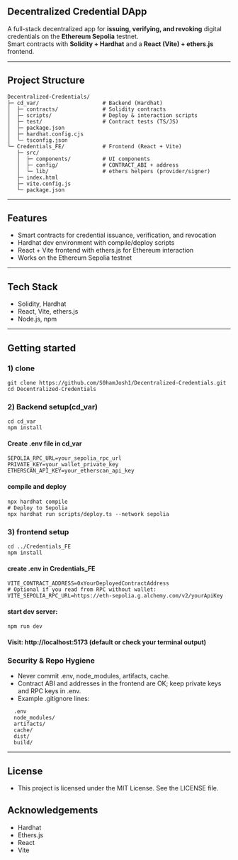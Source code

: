 ## Decentralized Credential DApp

A full-stack decentralized app for **issuing, verifying, and revoking** digital credentials on the **Ethereum Sepolia** testnet.  
Smart contracts with **Solidity + Hardhat** and a **React (Vite) + ethers.js** frontend.

---

##  Project Structure

```text
Decentralized-Credentials/
├─ cd_var/                    # Backend (Hardhat)
│  ├─ contracts/              # Solidity contracts
│  ├─ scripts/                # Deploy & interaction scripts
│  ├─ test/                   # Contract tests (TS/JS)
│  ├─ package.json
│  ├─ hardhat.config.cjs
│  └─ tsconfig.json
└─ Credentials_FE/            # Frontend (React + Vite)
   ├─ src/
   │  ├─ components/          # UI components
   │  ├─ config/              # CONTRACT_ABI + address
   │  └─ lib/                 # ethers helpers (provider/signer)
   ├─ index.html
   ├─ vite.config.js
   └─ package.json
```

---

 ## Features

- Smart contracts for credential issuance, verification, and revocation
- Hardhat dev environment with compile/deploy scripts
- React + Vite frontend with ethers.js for Ethereum interaction
- Works on the Ethereum Sepolia testnet

---

 ## Tech Stack

- Solidity, Hardhat
- React, Vite, ethers.js
- Node.js, npm

---

 ## Getting started 
 ### 1) clone
 ```text
 git clone https://github.com/S0hamJosh1/Decentralized-Credentials.git
 cd Decentralized-Credentials
```
### 2) Backend setup(cd_var)
```text
cd cd_var
npm install
```
#### Create .env file in cd_var
```text
SEPOLIA_RPC_URL=your_sepolia_rpc_url
PRIVATE_KEY=your_wallet_private_key
ETHERSCAN_API_KEY=your_etherscan_api_key
```
#### compile and deploy

```text
npx hardhat compile
# Deploy to Sepolia
npx hardhat run scripts/deploy.ts --network sepolia
```
### 3) frontend setup
```text
cd ../Credentials_FE
npm install
```
#### create .env in Credentials_FE
```text
VITE_CONTRACT_ADDRESS=0xYourDeployedContractAddress
# Optional if you read from RPC without wallet:
VITE_SEPOLIA_RPC_URL=https://eth-sepolia.g.alchemy.com/v2/yourApiKey
```
#### start dev server:

```text
npm run dev
```
#### Visit: http://localhost:5173 (default or check your terminal output)

### Security & Repo Hygiene

- Never commit .env, node_modules, artifacts, cache.
- Contract ABI and addresses in the frontend are OK; keep private keys and RPC keys in .env.
- Example .gitignore lines:
```text
  .env
  node_modules/
  artifacts/
  cache/
  dist/
  build/
```
 ---

 ## License 
 - This project is licensed under the MIT License. See the LICENSE file.

 ## Acknowledgements 
 - Hardhat
 - Ethers.js
 - React
 - Vite




